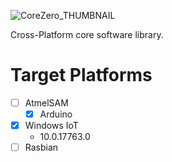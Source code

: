 ![CoreZero_THUMBNAIL](https://usermediauploads.s3.us-west-2.amazonaws.com/user_6009193/My_Images/64e7dcb1-e4d5-4e34-9cb0-52e83a745bea.png)

Cross-Platform core software library.

# Target Platforms
- [ ] AtmelSAM
  + [X] Arduino
- [X] Windows IoT
  + 10.0.17763.0
- [ ] Rasbian
